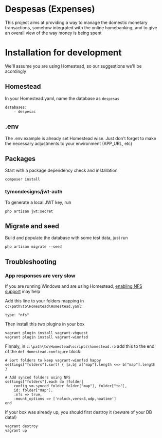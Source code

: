 # Despesas (Expenses)
This project aims at providing a way to manage the domestic monetary transactions, somehow integrated with the online homebanking, and to give an overall view of the way money is being spent

# Installation for development
We'll assume you are using Homestead, so our suggestions we'll be acordingly

## Homestead
In your Homestead.yaml, name the database as `despesas`
```
databases:
    - despesas
```

## .env
The .env.example is already set Homestead wise. Just don't forget to make the necessary adjustments to your environment (APP_URL, etc)

## Packages
Start with a package dependency check and installation
```
composer install
```

### tymondesigns/jwt-auth
To generate a local JWT key, run
```
php artisan jwt:secret
```

## Migrate and seed
Build and populate the database with some test data, just run
```
php artisan migrate --seed
```

## Troubleshooting

### App responses are very slow
If you are running Windows and are using Homestead, [enabling NFS support](http://iteration9.com/2015/using-laravel-homestead-on-windows/) may help

Add this line to your folders mapping in `c:\path\to\Homestead\Homestead.yaml`:
```
type: "nfs"
```

Then install this two plugins in your box
```
vagrant plugin install vagrant-vbguest
vagrant plugin install vagrant-winnfsd
```

Finnaly, in `c:\path\to\Homestead\scripts\homestead.rb` add this to the end of the `def Homestead.configure` block:
```
# Sort folders to keep vagrant-winnfsd happy
settings["folders"].sort! { |a,b| a["map"].length <=> b["map"].length }

# Add synced folders using NFS
settings["folders"].each do |folder|
    config.vm.synced_folder folder["map"], folder["to"],
    id: folder["map"],
    :nfs => true,
    :mount_options => ['nolock,vers=3,udp,noatime']
end
```

If your box was already up, you should first destroy it (beware of your DB data!)
```
vagrant destroy
vagrant up
```
